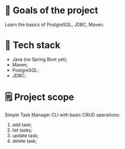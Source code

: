 # 🎯 Goals of the project
Learn the basics of PostgreSQL, JDBC, Maven.

# 🔧 Tech stack
- Java (no Spring Boot yet);
- Maven;
- PostgreSQL;
- JDBC;

# 🗒️ Project scope
Simple Task Manager CLI with basic CRUD operations:
1. add task;
2. list tasks;
3. update task;
4. delete task;
